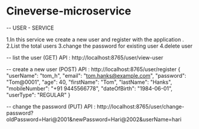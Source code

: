 # Cineverse-microservice



-- USER - SERVICE

1.In this service we create a new user and register with the application .
2.List the total users 
3.change the password  for existing user 
4.delete user 

-- list the user (GET)
API : http://localhost:8765/user/view-user

-- create a new user (POST)
API : http://localhost:8765/user/register
{
"userName": "tom_h",
"email": "tom.hanks@example.com",
"password": "Tom@0001",
"age": 40,
"firstName": "Tom",
"lastName": "Hanks",
"mobileNumber": "+91 9445566778",
"dateOfBirth": "1984-06-01",
"userType": "REGULAR"
}

-- change the password (PUT)
API : http://localhost:8765/user/change-password?oldPassword=Hari@2001&newPassword=Hari@2002&userName=hari






